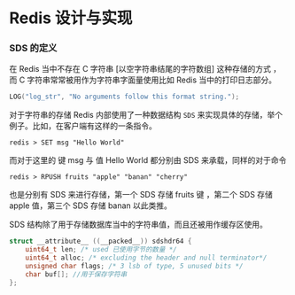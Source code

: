 # Redis 设计与实现



### SDS 的定义

在 Redis 当中不存在 C 字符串 [以空字符串结尾的字符数组] 这种存储的方式 ，而 C 字符串常常被用作为字符串字面量使用比如 Redis 当中的打印日志部分。

~~~ c
LOG("log_str", "No arguments follow this format string.");
~~~

对于字符串的存储 Redis 内部使用了一种数据结构 `SDS` 来实现具体的存储，举个例子。比如，在客户端有这样的一条指令。

~~~shell
redis > SET msg "Hello World"
~~~

而对于这里的 键 msg 与 值 Hello World 都分别由 SDS 来承载，同样的对于命令

~~~shell
redis > RPUSH fruits "apple" "banan" "cherry"
~~~

也是分别有 SDS 来进行存储，第一个 SDS 存储 fruits 键 ，第二个 SDS 存储 apple 值，第三个 SDS 存储 banan 以此类推。

SDS 结构除了用于存储数据库当中的字符串值，而且还被用作缓存区使用。



~~~ c
struct __attribute__ ((__packed__)) sdshdr64 {
    uint64_t len; /* used 已使用字节的数量 */ 
    uint64_t alloc; /* excluding the header and null terminator*/
    unsigned char flags; /* 3 lsb of type, 5 unused bits */
    char buf[]; //用于保存字符串
};
~~~

